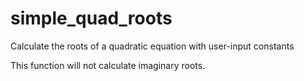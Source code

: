 # simple_quad_roots
Calculate the roots of a quadratic equation with user-input constants

This function will not calculate imaginary roots.

